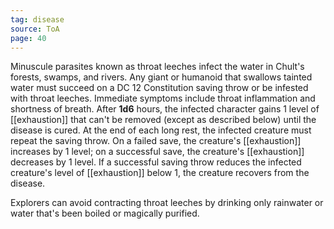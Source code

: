 ```yaml
---
tag: disease
source: ToA
page: 40
---
```


Minuscule parasites known as throat leeches infect the water in Chult's forests, swamps, and rivers. Any giant or humanoid that swallows tainted water must succeed on a DC 12 Constitution saving throw or be infested with throat leeches. Immediate symptoms include throat inflammation and shortness of breath. After **1d6** hours, the infected character gains 1 level of [[exhaustion]] that can't be removed (except as described below) until the disease is cured. At the end of each long rest, the infected creature must repeat the saving throw. On a failed save, the creature's [[exhaustion]] increases by 1 level; on a successful save, the creature's [[exhaustion]] decreases by 1 level. If a successful saving throw reduces the infected creature's level of [[exhaustion]] below 1, the creature recovers from the disease.

Explorers can avoid contracting throat leeches by drinking only rainwater or water that's been boiled or magically purified.




